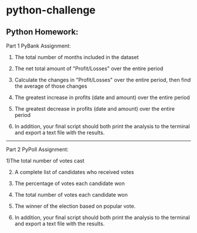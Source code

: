 # python-challenge

Python Homework:
------------------
Part 1
PyBank Assignment:

1) The total number of months included in the dataset

2) The net total amount of "Profit/Losses" over the entire period

3) Calculate the changes in "Profit/Losses" over the entire period, then find the average of those changes

4) The greatest increase in profits (date and amount) over the entire period

5) The greatest decrease in profits (date and amount) over the entire period

6) In addition, your final script should both print the analysis to the terminal and export a text file with the results.
------------------
Part 2
PyPoll Assignment:

1)The total number of votes cast

2) A complete list of candidates who received votes

3) The percentage of votes each candidate won

4) The total number of votes each candidate won

5) The winner of the election based on popular vote.

6) In addition, your final script should both print the analysis to the terminal and export a text file with the results.